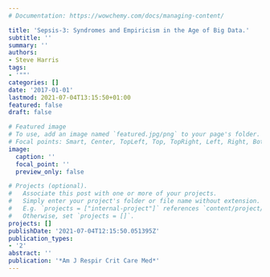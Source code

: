 ```yaml
---
# Documentation: https://wowchemy.com/docs/managing-content/

title: 'Sepsis-3: Syndromes and Empiricism in the Age of Big Data.'
subtitle: ''
summary: ''
authors:
- Steve Harris
tags:
- '""'
categories: []
date: '2017-01-01'
lastmod: 2021-07-04T13:15:50+01:00
featured: false
draft: false

# Featured image
# To use, add an image named `featured.jpg/png` to your page's folder.
# Focal points: Smart, Center, TopLeft, Top, TopRight, Left, Right, BottomLeft, Bottom, BottomRight.
image:
  caption: ''
  focal_point: ''
  preview_only: false

# Projects (optional).
#   Associate this post with one or more of your projects.
#   Simply enter your project's folder or file name without extension.
#   E.g. `projects = ["internal-project"]` references `content/project/deep-learning/index.md`.
#   Otherwise, set `projects = []`.
projects: []
publishDate: '2021-07-04T12:15:50.051395Z'
publication_types:
- '2'
abstract: ''
publication: '*Am J Respir Crit Care Med*'
---
```

